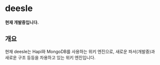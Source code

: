 # deesle
**현재 개발중입니다.**
 
## 개요
현재 deesle는 Hapi와 MongoDB를 사용하는 위키 엔진으로, 새로운 파서(개발중)과 새로운 구조 등등을 차용하고 있는 위키 엔진입니다.